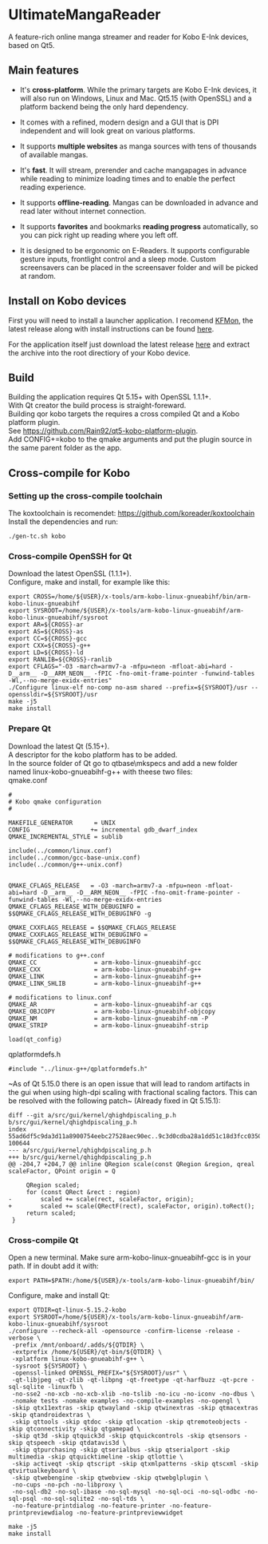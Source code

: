 # UltimateMangaReader
A feature-rich online manga streamer and reader for Kobo E-Ink devices, based on Qt5.

## Main features
* It's **cross-platform**. While the primary targets are Kobo E-Ink devices, it will also run on Windows, Linux and Mac. Qt5.15 (with OpenSSL) and a platform backend being the only hard dependency.

* It comes with a refined, modern design and a GUI that is DPI independent and will look great on various platforms.

* It supports **multiple websites** as manga sources with tens of thousands of available mangas.

* It's **fast**. It will stream, prerender and cache mangapages in advance while reading to minimize loading times and to enable the perfect reading experience.

* It supports **offline-reading**. Mangas can be downloaded in advance and read later without internet connection.

* It supports **favorites** and bookmarks **reading progress** automatically, so you can pick right up reading where you left off.

* It is designed to be ergonomic on E-Readers. It supports configurable gesture inputs, frontlight control and a sleep mode. Custom screensavers can be placed in the screensaver folder and will be picked at random.


## Install on Kobo devices
First you will need to install a launcher application. I recomend [KFMon](https://github.com/NiLuJe/kfmon), the latest release along with install instructions can be found [here](https://www.mobileread.com/forums/showthread.php?t=274231).

For the application itself just download the latest release [here](https://github.com/Rain92/UltimateMangaReader/releases) and extract the archive into the root directiory of your Kobo device.

## Build 
Building the application requires Qt 5.15+ with OpenSSL 1.1.1+. \
With Qt creator the build process is straight-foreward. \
Building qor kobo targets the requires a cross compiled Qt and a Kobo platform plugin. \
See https://github.com/Rain92/qt5-kobo-platform-plugin. \
Add CONFIG+=kobo to the qmake arguments and put the plugin source in the same parent folder as the app.


## Cross-compile for Kobo
### Setting up the cross-compile toolchain
The koxtoolchain is recomendet:  https://github.com/koreader/koxtoolchain \
Install the dependencies and run:
```shell
./gen-tc.sh kobo
```

### Cross-compile OpenSSH for Qt
Download the latest OpenSSL (1.1.1+). \
Configure, make and install, for example like this:

```shell
export CROSS=/home/${USER}/x-tools/arm-kobo-linux-gnueabihf/bin/arm-kobo-linux-gnueabihf
export SYSROOT=/home/${USER}/x-tools/arm-kobo-linux-gnueabihf/arm-kobo-linux-gnueabihf/sysroot
export AR=${CROSS}-ar
export AS=${CROSS}-as
export CC=${CROSS}-gcc
export CXX=${CROSS}-g++
export LD=${CROSS}-ld
export RANLIB=${CROSS}-ranlib
export CFLAGS="-O3 -march=armv7-a -mfpu=neon -mfloat-abi=hard -D__arm__ -D__ARM_NEON__ -fPIC -fno-omit-frame-pointer -funwind-tables -Wl,--no-merge-exidx-entries"
./Configure linux-elf no-comp no-asm shared --prefix=${SYSROOT}/usr --openssldir=${SYSROOT}/usr
make -j5
make install
```

### Prepare Qt
Download the latest Qt (5.15+). \
A descriptor for the kobo platform has to be added. \
In the source folder of Qt go to qtbase\mkspecs and add a new folder named linux-kobo-gnueabihf-g++ with theese two files: \
qmake.conf 
```
#
# Kobo qmake configuration
#

MAKEFILE_GENERATOR      = UNIX
CONFIG                 += incremental gdb_dwarf_index
QMAKE_INCREMENTAL_STYLE = sublib

include(../common/linux.conf)
include(../common/gcc-base-unix.conf)
include(../common/g++-unix.conf)


QMAKE_CFLAGS_RELEASE   = -O3 -march=armv7-a -mfpu=neon -mfloat-abi=hard -D__arm__ -D__ARM_NEON__ -fPIC -fno-omit-frame-pointer -funwind-tables -Wl,--no-merge-exidx-entries
QMAKE_CFLAGS_RELEASE_WITH_DEBUGINFO = $$QMAKE_CFLAGS_RELEASE_WITH_DEBUGINFO -g

QMAKE_CXXFLAGS_RELEASE = $$QMAKE_CFLAGS_RELEASE
QMAKE_CXXFLAGS_RELEASE_WITH_DEBUGINFO = $$QMAKE_CFLAGS_RELEASE_WITH_DEBUGINFO

# modifications to g++.conf
QMAKE_CC                = arm-kobo-linux-gnueabihf-gcc
QMAKE_CXX               = arm-kobo-linux-gnueabihf-g++
QMAKE_LINK              = arm-kobo-linux-gnueabihf-g++
QMAKE_LINK_SHLIB        = arm-kobo-linux-gnueabihf-g++

# modifications to linux.conf
QMAKE_AR                = arm-kobo-linux-gnueabihf-ar cqs
QMAKE_OBJCOPY           = arm-kobo-linux-gnueabihf-objcopy
QMAKE_NM                = arm-kobo-linux-gnueabihf-nm -P
QMAKE_STRIP             = arm-kobo-linux-gnueabihf-strip

load(qt_config)
```

qplatformdefs.h
```
#include "../linux-g++/qplatformdefs.h"
```


~As of Qt 5.15.0 there is an open issue that will lead to random artifacts in the gui when using high-dpi scaling with fractional scaling factors. This can be resolved with the following patch~ (Already fixed in Qt 5.15.1):
```
diff --git a/src/gui/kernel/qhighdpiscaling_p.h b/src/gui/kernel/qhighdpiscaling_p.h
index 55ad6df5c9da3d11a8900754eebc27528aec90ec..9c3d0cdba28a1dd51c18d3fcc0350a11f8000ebc 100644
--- a/src/gui/kernel/qhighdpiscaling_p.h
+++ b/src/gui/kernel/qhighdpiscaling_p.h
@@ -204,7 +204,7 @@ inline QRegion scale(const QRegion &region, qreal scaleFactor, QPoint origin = Q
 
     QRegion scaled;
     for (const QRect &rect : region)
-        scaled += scale(rect, scaleFactor, origin);
+        scaled += scale(QRectF(rect), scaleFactor, origin).toRect();
     return scaled;
 }
 ```


### Cross-compile Qt
Open a new terminal. Make sure arm-kobo-linux-gnueabihf-gcc is in your path. If in doubt add it with:

```shell
export PATH=$PATH:/home/${USER}/x-tools/arm-kobo-linux-gnueabihf/bin/
```


Configure, make and install Qt:
```shell
export QTDIR=qt-linux-5.15.2-kobo
export SYSROOT=/home/${USER}/x-tools/arm-kobo-linux-gnueabihf/arm-kobo-linux-gnueabihf/sysroot
./configure --recheck-all -opensource -confirm-license -release -verbose \
 -prefix /mnt/onboard/.adds/${QTDIR} \
 -extprefix /home/${USER}/qt-bin/${QTDIR} \
 -xplatform linux-kobo-gnueabihf-g++ \
 -sysroot ${SYSROOT} \
 -openssl-linked OPENSSL_PREFIX="${SYSROOT}/usr" \
 -qt-libjpeg -qt-zlib -qt-libpng -qt-freetype -qt-harfbuzz -qt-pcre -sql-sqlite -linuxfb \
 -no-sse2 -no-xcb -no-xcb-xlib -no-tslib -no-icu -no-iconv -no-dbus \
 -nomake tests -nomake examples -no-compile-examples -no-opengl \
 -skip qtx11extras -skip qtwayland -skip qtwinextras -skip qtmacextras -skip qtandroidextras \
 -skip qttools -skip qtdoc -skip qtlocation -skip qtremoteobjects -skip qtconnectivity -skip qtgamepad \
 -skip qt3d -skip qtquick3d -skip qtquickcontrols -skip qtsensors -skip qtspeech -skip qtdatavis3d \
 -skip qtpurchasing -skip qtserialbus -skip qtserialport -skip multimedia -skip qtquicktimeline -skip qtlottie \
 -skip activeqt -skip qtscript -skip qtxmlpatterns -skip qtscxml -skip qtvirtualkeyboard \
 -skip qtwebengine -skip qtwebview -skip qtwebglplugin \
 -no-cups -no-pch -no-libproxy \
 -no-sql-db2 -no-sql-ibase -no-sql-mysql -no-sql-oci -no-sql-odbc -no-sql-psql -no-sql-sqlite2 -no-sql-tds \
 -no-feature-printdialog -no-feature-printer -no-feature-printpreviewdialog -no-feature-printpreviewwidget

make -j5
make install
```

